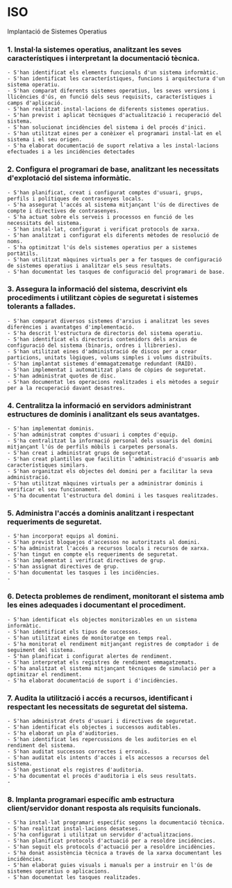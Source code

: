 # ISO
Implantació de Sistemes Operatius

### 1. Instal·la sistemes operatius, analitzant les seves característiques i interpretant la documentació tècnica. ###
    - S'han identificat els elements funcionals d'un sistema informàtic.
    - S'han identificat les característiques, funcions i arquitectura d'un sistema operatiu.
    - S'han comparat diferents sistemes operatius, les seves versions i llicències d'ús, en funció dels seus requisits, característiques i camps d'aplicació.
    - S'han realitzat instal·lacions de diferents sistemes operatius.
    - S'han previst i aplicat tècniques d'actualització i recuperació del sistema.
    - S'han solucionat incidències del sistema i del procés d'inici.
    - S'han utilitzat eines per a conèixer el programari instal·lat en el sistema i el seu origen.
    - S'ha elaborat documentació de suport relativa a les instal·lacions efectuades i a les incidències detectades

### 2. Configura el programari de base, analitzant les necessitats d'explotació del sistema informàtic. ###
    - S'han planificat, creat i configurat comptes d'usuari, grups, perfils i polítiques de contrasenyes locals.
    - S'ha assegurat l'accés al sistema mitjançant l'ús de directives de compte i directives de contrasenyes.
    - S'ha actuat sobre els serveis i processos en funció de les necessitats del sistema.
    - S'han instal·lat, configurat i verificat protocols de xarxa.
    - S'han analitzat i configurat els diferents mètodes de resolució de noms.
    - S'ha optimitzat l'ús dels sistemes operatius per a sistemes portàtils.
    - S'han utilitzat màquines virtuals per a fer tasques de configuració de sistemes operatius i analitzar els seus resultats.
    - S'han documentat les tasques de configuració del programari de base.

### 3. Assegura la informació del sistema, descrivint els procediments i utilitzant còpies de seguretat i sistemes tolerants a fallades. ###
    - S'han comparat diversos sistemes d'arxius i analitzat les seves diferències i avantatges d'implementació.
    - S'ha descrit l'estructura de directoris del sistema operatiu.
    - S'han identificat els directoris contenidors dels arxius de configuració del sistema (binaris, ordres i llibreries).
    - S'han utilitzat eines d'administració de discos per a crear particions, unitats lògiques, volums simples i volums distribuïts.
    - S'han implantat sistemes d'emmagatzematge redundant (RAID).
    - S'han implementat i automatitzat plans de còpies de seguretat.
    - S'han administrat quotes de disc.
    - S'han documentat les operacions realitzades i els mètodes a seguir per a la recuperació davant desastres.

### 4. Centralitza la informació en servidors administrant estructures de dominis i analitzant els seus avantatges. ###
    - S'han implementat dominis.
    - S'han administrat comptes d'usuari i comptes d'equip.
    - S'ha centralitzat la informació personal dels usuaris del domini mitjançant l'ús de perfils mòbils i carpetes personals.
    - S'han creat i administrat grups de seguretat.
    - S'han creat plantilles que facilitin l'administració d'usuaris amb característiques similars.
    - S'han organitzat els objectes del domini per a facilitar la seva administració.
    - S'han utilitzat màquines virtuals per a administrar dominis i verificar el seu funcionament.
    - S'ha documentat l'estructura del domini i les tasques realitzades.
    
### 5. Administra l'accés a dominis analitzant i respectant requeriments de seguretat. ###
    - S'han incorporat equips al domini.
    - S'han previst bloquejos d'accessos no autoritzats al domini.
    - S'ha administrat l'accés a recursos locals i recursos de xarxa.
    - S'han tingut en compte els requeriments de seguretat.
    - S'han implementat i verificat directives de grup.
    - S'han assignat directives de grup.
    - S'han documentat les tasques i les incidències.
    - 
### 6. Detecta problemes de rendiment, monitorant el sistema amb les eines adequades i documentant el procediment. ###
    - S'han identificat els objectes monitorizables en un sistema informàtic.
    - S'han identificat els tipus de successos.
    - S'han utilitzat eines de monitoratge en temps real.
    - S'ha monitorat el rendiment mitjançant registres de comptador i de seguiment del sistema.
    - S'han planificat i configurat alertes de rendiment.
    - S'han interpretat els registres de rendiment emmagatzemats.
    - S'ha analitzat el sistema mitjançant tècniques de simulació per a optimitzar el rendiment.
    - S'ha elaborat documentació de suport i d'incidències.
    
### 7. Audita la utilització i accés a recursos, identificant i respectant les necessitats de seguretat del sistema. ###
    - S'han administrat drets d'usuari i directives de seguretat.
    - S'han identificat els objectes i successos auditables.
    - S'ha elaborat un pla d'auditories.
    - S'han identificat les repercussions de les auditories en el rendiment del sistema.
    - S'han auditat successos correctes i erronis.
    - S'han auditat els intents d'accés i els accessos a recursos del sistema.
    - S'han gestionat els registres d'auditoria.
    - S'ha documentat el procés d'auditoria i els seus resultats.
    - 
### 8. Implanta programari específic amb estructura client/servidor donant resposta als requisits funcionals. ###
    - S'ha instal·lat programari específic segons la documentació tècnica.
    - S'han realitzat instal·lacions desateses.
    - S'ha configurat i utilitzat un servidor d'actualitzacions.
    - S'han planificat protocols d'actuació per a resoldre incidències.
    - S'han seguit els protocols d'actuació per a resoldre incidències.
    - S'ha donat assistència tècnica a través de la xarxa documentant les incidències.
    - S'han elaborat guies visuals i manuals per a instruir en l'ús de sistemes operatius o aplicacions.
    - S'han documentat les tasques realitzades.
